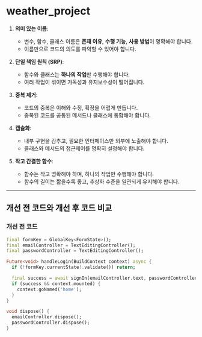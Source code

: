 # weather_project

1. **의미 있는 이름**:
   - 변수, 함수, 클래스 이름은 **존재 이유**, **수행 기능**, **사용 방법**이 명확해야 합니다.
   - 이름만으로 코드의 의도를 파악할 수 있어야 합니다.

2. **단일 책임 원칙 (SRP)**:
   - 함수와 클래스는 **하나의 작업**만 수행해야 합니다.
   - 여러 작업이 섞이면 가독성과 유지보수성이 떨어집니다.

3. **중복 제거**:
   - 코드의 중복은 이해와 수정, 확장을 어렵게 만듭니다.
   - 중복된 코드를 공통된 메서드나 클래스에 통합해야 합니다.

4. **캡슐화**:
   - 내부 구현을 감추고, 필요한 인터페이스만 외부에 노출해야 합니다.
   - 클래스와 메서드의 접근제어를 명확히 설정해야 합니다.

5. **작고 간결한 함수**:
   - 함수는 작고 명확해야 하며, 하나의 작업만 수행해야 합니다.
   - 함수의 길이는 짧을수록 좋고, 추상화 수준을 일관되게 유지해야 합니다.

---

## 개선 전 코드와 개선 후 코드 비교

### 개선 전 코드
```dart
final formKey = GlobalKey<FormState>();
final emailController = TextEditingController();
final passwordController = TextEditingController();

Future<void> handleLogin(BuildContext context) async {
  if (!formKey.currentState!.validate()) return;

  final success = await signIn(emailController.text, passwordController.text);
  if (success && context.mounted) {
    context.goNamed('home');
  }
}

void dispose() {
  emailController.dispose();
  passwordController.dispose();
}